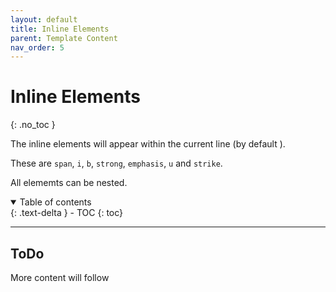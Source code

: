 ```yaml
---
layout: default
title: Inline Elements
parent: Template Content
nav_order: 5
---
```


# Inline Elements
{: .no_toc }

The inline elements will appear within the current line (by default ).

These are `span`, `i`, `b`, `strong`, `emphasis`, `u` and `strike`.

All elememts can be nested.

<details open markdown="block">
  <summary>
    Table of contents
  </summary>
  {: .text-delta }
- TOC
{: toc}
</details>

---

## ToDo

More content will follow
